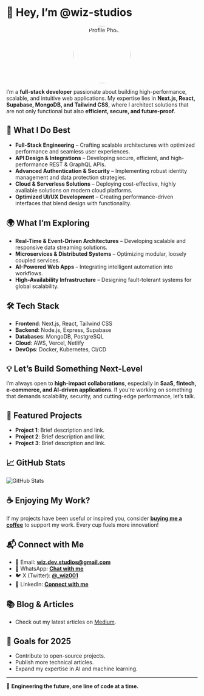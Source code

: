 # 👋 Hey, I’m @wiz-studios

<div align="center">
  <img src="https://mtoysbgdmzijactnwfpt.supabase.co/storage/v1/object/public/github-readme//pfp.jpg" alt="Profile Photo" style="border-radius: 50%; width: 150px; height: 150px;">
</div>

I’m a **full-stack developer** passionate about building high-performance, scalable, and intuitive web applications. My expertise lies in **Next.js, React, Supabase, MongoDB, and Tailwind CSS**, where I architect solutions that are not only functional but also **efficient, secure, and future-proof**.

## 🚀 What I Do Best
- **Full-Stack Engineering** – Crafting scalable architectures with optimized performance and seamless user experiences.
- **API Design & Integrations** – Developing secure, efficient, and high-performance REST & GraphQL APIs.
- **Advanced Authentication & Security** – Implementing robust identity management and data protection strategies.
- **Cloud & Serverless Solutions** – Deploying cost-effective, highly available solutions on modern cloud platforms.
- **Optimized UI/UX Development** – Creating performance-driven interfaces that blend design with functionality.

## 🌍 What I’m Exploring
- **Real-Time & Event-Driven Architectures** – Developing scalable and responsive data streaming solutions.
- **Microservices & Distributed Systems** – Optimizing modular, loosely coupled services.
- **AI-Powered Web Apps** – Integrating intelligent automation into workflows.
- **High-Availability Infrastructure** – Designing fault-tolerant systems for global scalability.

## 🛠️ Tech Stack
- **Frontend**: Next.js, React, Tailwind CSS
- **Backend**: Node.js, Express, Supabase
- **Databases**: MongoDB, PostgreSQL
- **Cloud**: AWS, Vercel, Netlify
- **DevOps**: Docker, Kubernetes, CI/CD

## 💡 Let’s Build Something Next-Level
I’m always open to **high-impact collaborations**, especially in **SaaS, fintech, e-commerce, and AI-driven applications**. If you're working on something that demands scalability, security, and cutting-edge performance, let’s talk.

## 🌟 Featured Projects
- **Project 1**: Brief description and link.
- **Project 2**: Brief description and link.
- **Project 3**: Brief description and link.

## 📈 GitHub Stats
![GitHub Stats](https://github-readme-stats.vercel.app/api?username=wiz-studios&show_icons=true&theme=radical)

## ☕ Enjoying My Work?
If my projects have been useful or inspired you, consider **[buying me a coffee](https://buymeacoffee.com/wizdev)** to support my work. Every cup fuels more innovation!

## 📬 Connect with Me
- 📧 Email: **wiz.dev.studios@gmail.com**
- 📱 WhatsApp: [**Chat with me**](https://wa.me/254719267759)
- 🐦 X (Twitter): [**@_wiz001**](https://twitter.com/_wiz001)
- 🔗 LinkedIn: [**Connect with me**](https://www.linkedin.com/in/yourprofile)

## 📚 Blog & Articles
- Check out my latest articles on [Medium](https://medium.com/@yourusername).

## 🎯 Goals for 2025
- Contribute to open-source projects.
- Publish more technical articles.
- Expand my expertise in AI and machine learning.

---

🚀 **Engineering the future, one line of code at a time.**
